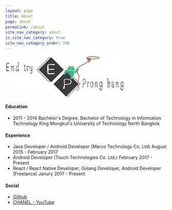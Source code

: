 ```yaml
---
layout: page
title: About
page: about
permalink: /about
site_nav_category: about
is_site_nav_category: true
site_nav_category_order: 300
---
```


<img src="/assets/end-try.png"/>

#### Education
- 2011 - 2014 Bachelor's Degree, Bachelor of Technology in Information Technology King Mongkut's University of Technology North Bangkok 

#### Experience
- Java Developer / Android Developer (Marco Technology Co. Ltd) August 2015 - February 2017
- Android Developer (Touch Technologies Co. Ltd.) February 2017 - Present
- React / React Native Developer, Golang Developer, Android Developer (Freelance) Janury 2017 - Present

#### Social
- [Github](https://github.com/prongbang)
- [CHANEL - YouTube](https://www.youtube.com/channel/UCaAQK64A7GVuyWmXv2rXf_g/videos)